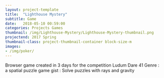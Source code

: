 ```yaml
---
layout: project-template
title:  "Lighthouse Mystery"
subtitle: Game
date:   2018-05-10 00:59:00
categories: Projects Games
thumbnail: /img/Lighthouse-Mystery/Lighthouse-Mystery-thumbnail.png
projectend: 2017 Spring
thumbnail-class: project-thumbnail-container block-size-m
images:
- /img/poker/
---
```

Browser game created in 3 days for the competition Ludum Dare 41
Genre : a spatial puzzle game
gist : Solve puzzles with rays and gravity
